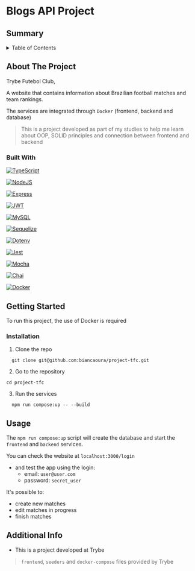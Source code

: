 # Blogs API Project

## Summary

<details>
  <summary>Table of Contents</summary>
  <ol>
    <li>
      <a href="#about-the-project">About The Project</a>
      <ul>
        <li><a href="#built-with">Built With</a></li>
      </ul>
    </li>
    <li>
      <a href="#getting-started">Getting Started</a>
      <ul>
        <li><a href="#installation">Installation</a></li>
      </ul>
    </li>
    <li><a href="#usage">Usage</a></li>
    <li><a href="#additional-info">Additional Info</a></li>
  </ol>
</details>

## About The Project

Trybe Futebol Club,

A website that contains information about Brazilian football matches and team rankings.

The services are integrated through `Docker` (frontend, backend and database)


> This is a project developed as part of my studies to help me learn about OOP, SOLID principles and connection between frontend and backend

### Built With

[![TypeScript][TypeScript.io]][TypeScript-url]

[![NodeJS][NodeJS.io]][NodeJS-url]

[![Express][Express.io]][Express-url]

[![JWT][JWT.io]][JWT-url]

[![MySQL][MySQL.io]][MySQL-url]

[![Sequelize][Sequelize.io]][Sequelize-url]

[![Dotenv][Dotenv.io]][Dotenv-url]

[![Jest][Jest.io]][Jest-url]

[![Mocha][Mocha.io]][Mocha-url]

[![Chai][Chai.io]][Chai-url]

[![Docker][Docker.io]][Docker-url]


## Getting Started
To run this project, the use of Docker is required

### Installation

1. Clone the repo
```
  git clone git@github.com:biancaoura/project-tfc.git
```
2. Go to the repository
```
cd project-tfc
```
3. Run the services
```
  npm run compose:up -- --build
```

## Usage

The `npm run compose:up` script will create the database and start the `frontend` and `backend` services.

You can check the website at `localhost:3000/login`
- and test the app using the login:
  - email: `user@user.com`
  - password: `secret_user`

It's possible to:
- create new matches
- edit matches in progress
- finish matches


## Additional Info
- This is a project developed at Trybe

> `frontend`, `seeders` and `docker-compose` files provided by Trybe

[TypeScript.io]: https://img.shields.io/badge/typescript-3178C6?style=flat-square&logo=typescript&logoColor=white
[TypeScript-url]: https://www.typescriptlang.org
[Express.io]: https://img.shields.io/badge/express-000000?style=flat-square&logo=express&logoColor=white
[Express-url]: https://expressjs.com
[Sequelize.io]: https://img.shields.io/badge/sequelize-52B0E7?style=flat-square&logo=sequelize&logoColor=white
[Sequelize-url]: https://sequelize.org
[JWT.io]: https://img.shields.io/badge/jwt-000000?style=flat-square&logo=jsonwebtokens&logoColor=white
[JWT-url]: https://jwt.io
[NodeJS.io]: https://img.shields.io/badge/node.js-339933?style=flat-square&logo=node.js&logoColor=white
[NodeJS-url]: https://nodejs.org/en/
[MySQL.io]: https://img.shields.io/badge/mysql-4479A1?style=flat-square&logo=mysql&logoColor=white
[MySQL-url]: https://www.mysql.com
[Dotenv.io]: https://img.shields.io/badge/dotenv-ECD53F?style=flat-square&logo=dotenv&logoColor=black
[Dotenv-url]: https://www.dotenv.org
[Jest.io]: https://img.shields.io/badge/jest-C21325?style=flat-square&logo=jest&logoColor=white
[Jest-url]: https://jestjs.io
[Mocha.io]: https://img.shields.io/badge/mocha-8D6748?style=flat-square&logo=mocha&logoColor=white
[Mocha-url]: https://mochajs.org
[Chai.io]: https://img.shields.io/badge/chai-A30701?style=flat-square&logo=chai&logoColor=white
[Chai-url]: https://www.chaijs.com
[Docker.io]: https://img.shields.io/badge/docker-2496ED?style=flat-square&logo=docker&logoColor=white
[Docker-url]: https://www.docker.com
